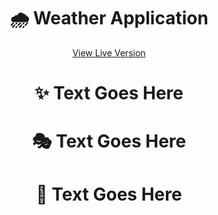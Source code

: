 <h1 align="center">
    <b>🌧 Weather Application</b>
</h1>

<p align="center">
    <a href="https://itsmartonic.github.io/WeatherApplication/">View Live Version</a>
</p>

<h1 align="center">
    <b>✨ Text Goes Here</b>
</h1>

<h1 align="center">
    <b>🎭 Text Goes Here</b>
</h1>

<h1 align="center">
    <b>💎 Text Goes Here</b>
</h1>
